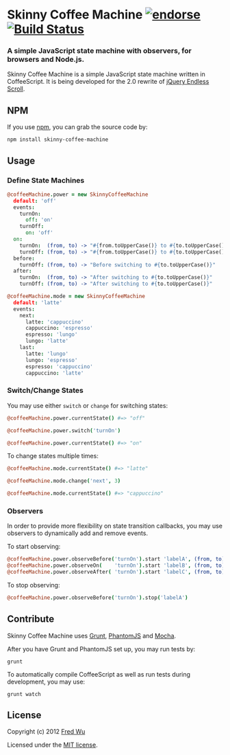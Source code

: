 # Skinny Coffee Machine [![endorse](http://api.coderwall.com/fredwu/endorsecount.png)](http://coderwall.com/fredwu) [![Build Status](https://secure.travis-ci.org/fredwu/skinny-coffee-machine.png?branch=master)](http://travis-ci.org/fredwu/skinny-coffee-machine)

### A simple JavaScript state machine with observers, for browsers and Node.js.

Skinny Coffee Machine is a simple JavaScript state machine written in CoffeeScript. It is being developed for the 2.0 rewrite of [jQuery Endless Scroll](https://github.com/fredwu/jquery-endless-scroll).

## NPM

If you use [npm](https://npmjs.org/), you can grab the source code by:

```
npm install skinny-coffee-machine
```

## Usage

### Define State Machines

```coffeescript
@coffeeMachine.power = new SkinnyCoffeeMachine
  default: 'off'
  events:
    turnOn:
      off: 'on'
    turnOff:
      on: 'off'
  on:
    turnOn:  (from, to) -> "#{from.toUpperCase()} to #{to.toUpperCase()}"
    turnOff: (from, to) -> "#{from.toUpperCase()} to #{to.toUpperCase()}"
  before:
    turnOff: (from, to) -> "Before switching to #{to.toUpperCase()}"
  after:
    turnOn:  (from, to) -> "After switching to #{to.toUpperCase()}"
    turnOff: (from, to) -> "After switching to #{to.toUpperCase()}"

@coffeeMachine.mode = new SkinnyCoffeeMachine
  default: 'latte'
  events:
    next:
      latte: 'cappuccino'
      cappuccino: 'espresso'
      espresso: 'lungo'
      lungo: 'latte'
    last:
      latte: 'lungo'
      lungo: 'espresso'
      espresso: 'cappuccino'
      cappuccino: 'latte'
```

### Switch/Change States

You may use either `switch` or `change` for switching states:

```coffeescript
@coffeeMachine.power.currentState() #=> "off"

@coffeeMachine.power.switch('turnOn')

@coffeeMachine.power.currentState() #=> "on"
```

To change states multiple times:

```coffeescript
@coffeeMachine.mode.currentState() #=> "latte"

@coffeeMachine.mode.change('next', 3)

@coffeeMachine.mode.currentState() #=> "cappuccino"
```

### Observers

In order to provide more flexibility on state transition callbacks, you may use observers to dynamically add and remove events.

To start observing:

```coffeescript
@coffeeMachine.power.observeBefore('turnOn').start 'labelA', (from, to) => "Observer A before switching to #{to.toUpperCase()}"
@coffeeMachine.power.observeOn(    'turnOn').start 'labelB', (from, to) => "Observer B on switching to #{to.toUpperCase()}"
@coffeeMachine.power.observeAfter( 'turnOn').start 'labelC', (from, to) => "Observer C after switching to #{to.toUpperCase()}"
```

To stop observing:

```coffeescript
@coffeeMachine.power.observeBefore('turnOn').stop('labelA')
```

## Contribute

Skinny Coffee Machine uses [Grunt](http://gruntjs.com/), [PhantomJS](http://phantomjs.org/) and [Mocha](http://visionmedia.github.com/mocha/).

After you have Grunt and PhantomJS set up, you may run tests by:

```
grunt
```

To automatically compile CoffeeScript as well as run tests during development, you may use:

```
grunt watch
```

## License

Copyright (c) 2012 [Fred Wu](http://fredwu.me/)

Licensed under the [MIT license](http://fredwu.mit-license.org/).
